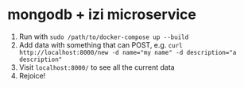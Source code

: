 # mongodb + izi microservice

1. Run with `sudo /path/to/docker-compose up --build`
2. Add data with something that can POST, e.g. `curl http://localhost:8000/new -d name="my name" -d description="a description"`
3. Visit `localhost:8000/` to see all the current data
4. Rejoice!

